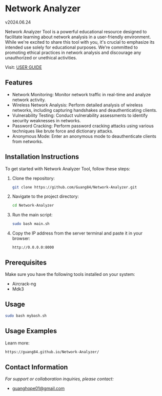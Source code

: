 
# Network Analyzer
v2024.06.24

Network Analyzer Tool is a powerful educational resource designed to facilitate learning about network analysis in a user-friendly environment. While we're excited to share this tool with you, it's crucial to emphasize its intended use solely for educational purposes. We're committed to promoting ethical practices in network analysis and discourage any unauthorized or unethical activities.

Visit: 
[USER GUIDE](https://guang84.github.io/Network-Analyzer/)
## Features

- Network Monitoring: Monitor network traffic in real-time and analyze network activity.
- Wireless Network Analysis: Perform detailed analysis of wireless networks, including capturing handshakes and deauthenticating clients.
- Vulnerability Testing: Conduct vulnerability assessments to identify security weaknesses in networks.
- Password Cracking: Perform password cracking attacks using various techniques like brute force and dictionary attacks.
- Anonymous Mode: Enter an anonymous mode to deauthenticate clients from networks.

## Installation Instructions

To get started with Network Analyzer Tool, follow these steps:

1. Clone the repository:
   ```bash
   git clone https://github.com/Guang84/Network-Analyzer.git
   ```

2. Navigate to the project directory:
   ```bash
   cd Network-Analyzer
   ```

3. Run the main script:
   ```bash
   sudo bash main.sh
   ```

4. Copy the IP address from the server terminal and paste it in your browser:
   ```
   http://0.0.0.0:8000
   ```

## Prerequisites

Make sure you have the following tools installed on your system:

- Aircrack-ng
- Mdk3

## Usage

```bash
sudo bash mybash.sh
```

## Usage Examples
Learn more:
```bash
https://guang84.github.io/Network-Analyzer/
```

## Contact Information

_For support or collaboration inquiries, please contact:_  
- guanghope01@gmail.com
